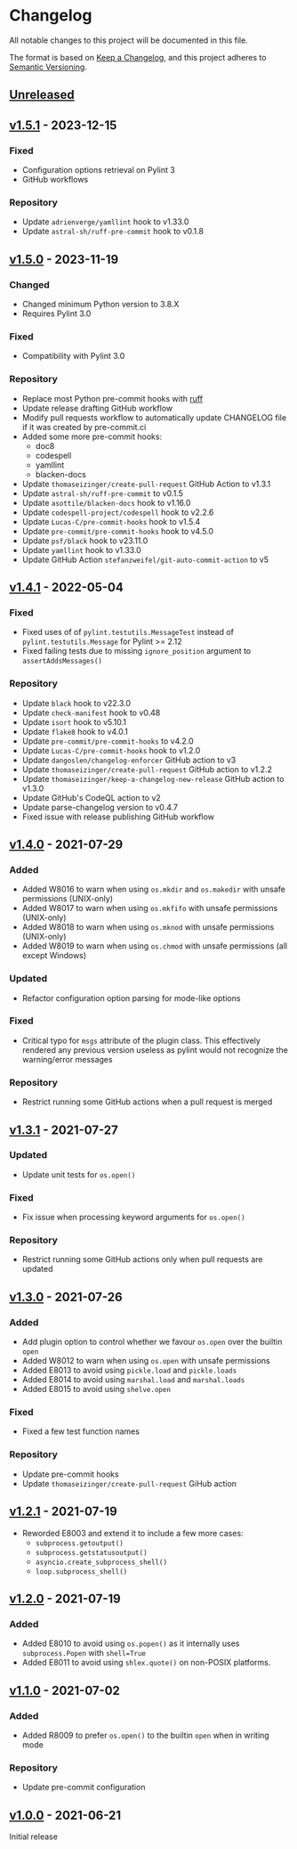 # Changelog

All notable changes to this project will be documented in this file.

The format is based on [Keep a Changelog](https://keepachangelog.com/en/1.1.0/),
and this project adheres to [Semantic Versioning](https://semver.org/spec/v2.0.0.html).

## [Unreleased]

## [v1.5.1] - 2023-12-15

### Fixed

- Configuration options retrieval on Pylint 3
- GitHub workflows

### Repository

- Update `adrienverge/yamllint` hook to v1.33.0
- Update `astral-sh/ruff-pre-commit` hook to v0.1.8

## [v1.5.0] - 2023-11-19

### Changed

- Changed minimum Python version to 3.8.X
- Requires Pylint 3.0

### Fixed

- Compatibility with Pylint 3.0

### Repository

- Replace most Python pre-commit hooks with [ruff](https://beta.ruff.rs/docs/)
- Update release drafting GitHub workflow
- Modify pull requests workflow to automatically update CHANGELOG file if it was created by pre-commit.ci
- Added some more pre-commit hooks:
  - doc8
  - codespell
  - yamllint
  - blacken-docs
- Update `thomaseizinger/create-pull-request` GitHub Action to v1.3.1
- Update `astral-sh/ruff-pre-commit` to v0.1.5
- Update `asottile/blacken-docs` hook to v1.16.0
- Update `codespell-project/codespell` hook to v2.2.6
- Update `Lucas-C/pre-commit-hooks` hook to v1.5.4
- Update `pre-commit/pre-commit-hooks` hook to v4.5.0
- Update `psf/black` hook to v23.11.0
- Update `yamllint` hook to v1.33.0
- Update GitHub Action `stefanzweifel/git-auto-commit-action` to v5

## [v1.4.1] - 2022-05-04

### Fixed

- Fixed uses of of `pylint.testutils.MessageTest` instead of `pylint.testutils.Message` for Pylint >= 2.12
- Fixed failing tests due to missing `ignore_position` argument to `assertAddsMessages()`

### Repository

- Update `black` hook to v22.3.0
- Update `check-manifest` hook to v0.48
- Update `isort` hook to v5.10.1
- Update `flake8` hook to v4.0.1
- Update `pre-commit/pre-commit-hooks` to v4.2.0
- Update `Lucas-C/pre-commit-hooks` hook to v1.2.0
- Update `dangoslen/changelog-enforcer` GitHub action to v3
- Update `thomaseizinger/create-pull-request` GitHub action to v1.2.2
- Update `thomaseizinger/keep-a-changelog-new-release` GitHub action to v1.3.0
- Update GitHub's CodeQL action to v2
- Update parse-changelog version to v0.4.7
- Fixed issue with release publishing GitHub workflow

## [v1.4.0] - 2021-07-29

### Added

- Added W8016 to warn when using `os.mkdir` and `os.makedir` with unsafe permissions (UNIX-only)
- Added W8017 to warn when using `os.mkfifo` with unsafe permissions (UNIX-only)
- Added W8018 to warn when using `os.mknod` with unsafe permissions (UNIX-only)
- Added W8019 to warn when using `os.chmod` with unsafe permissions (all except Windows)

### Updated

- Refactor configuration option parsing for mode-like options

### Fixed

- Critical typo for `msgs` attribute of the plugin class. This effectively rendered any previous version useless as
  pylint would not recognize the warning/error messages

### Repository

- Restrict running some GitHub actions when a pull request is merged

## [v1.3.1] - 2021-07-27

### Updated

- Update unit tests for `os.open()`

### Fixed

- Fix issue when processing keyword arguments for `os.open()`

### Repository

- Restrict running some GitHub actions only when pull requests are updated

## [v1.3.0] - 2021-07-26

### Added

- Add plugin option to control whether we favour `os.open` over the builtin `open`
- Added W8012 to warn when using `os.open` with unsafe permissions
- Added E8013 to avoid using `pickle.load` and `pickle.loads`
- Added E8014 to avoid using `marshal.load` and `marshal.loads`
- Added E8015 to avoid using `shelve.open`

### Fixed

- Fixed a few test function names

### Repository

- Update pre-commit hooks
- Update `thomaseizinger/create-pull-request` GiHub action

## [v1.2.1] - 2021-07-19

- Reworded E8003 and extend it to include a few more cases:
  - `subprocess.getoutput()`
  - `subprocess.getstatusoutput()`
  - `asyncio.create_subprocess_shell()`
  - `loop.subprocess_shell()`

## [v1.2.0] - 2021-07-19

### Added

- Added E8010 to avoid using `os.popen()` as it internally uses `subprocess.Popen` with `shell=True`
- Added E8011 to avoid using `shlex.quote()` on non-POSIX platforms.

## [v1.1.0] - 2021-07-02

### Added

- Added R8009 to prefer `os.open()` to the builtin `open` when in writing mode

### Repository

- Update pre-commit configuration

## [v1.0.0] - 2021-06-21

Initial release

[unreleased]: https://github.com/Takishima/pylint-secure-coding-standard/compare/v1.5.1...HEAD
[v1.0.0]: https://github.com/Takishima/pylint-secure-coding-standard/compare/375145a3dec096ff4e33901ef749a1a9a6f4edc6...v1.0.0
[v1.1.0]: https://github.com/Takishima/pylint-secure-coding-standard/compare/v1.0.0...v1.1.0
[v1.2.0]: https://github.com/Takishima/pylint-secure-coding-standard/compare/v1.1.0...v1.2.0
[v1.2.1]: https://github.com/Takishima/pylint-secure-coding-standard/compare/v1.2.0...v1.2.1
[v1.3.0]: https://github.com/Takishima/pylint-secure-coding-standard/compare/v1.2.1...v1.3.0
[v1.3.1]: https://github.com/Takishima/pylint-secure-coding-standard/compare/v1.3.0...v1.3.1
[v1.4.0]: https://github.com/Takishima/pylint-secure-coding-standard/compare/v1.3.1...v1.4.0
[v1.4.1]: https://github.com/Takishima/pylint-secure-coding-standard/compare/v1.4.0...v1.4.1
[v1.5.0]: https://github.com/Takishima/pylint-secure-coding-standard/compare/v1.4.1...v1.5.0
[v1.5.1]: https://github.com/Takishima/pylint-secure-coding-standard/compare/1.5.1...v1.5.1
